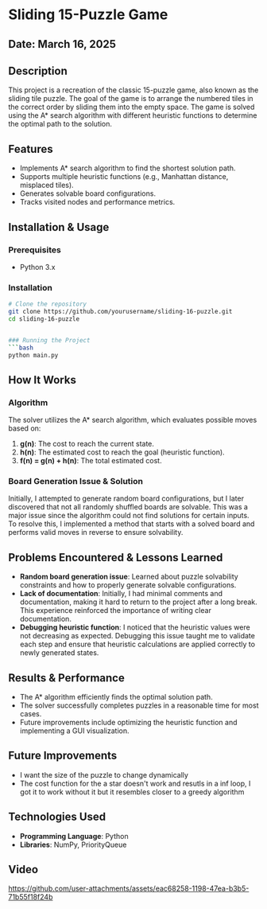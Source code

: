 # Sliding 15-Puzzle Game

## Date: March 16, 2025

## Description
This project is a recreation of the classic 15-puzzle game, also known as the sliding tile puzzle. The goal of the game is to arrange the numbered tiles in the correct order by sliding them into the empty space. The game is solved using the A* search algorithm with different heuristic functions to determine the optimal path to the solution.

## Features
- Implements A* search algorithm to find the shortest solution path.
- Supports multiple heuristic functions (e.g., Manhattan distance, misplaced tiles).
- Generates solvable board configurations.
- Tracks visited nodes and performance metrics.

## Installation & Usage
### Prerequisites
- Python 3.x

### Installation
```bash
# Clone the repository
git clone https://github.com/yourusername/sliding-16-puzzle.git
cd sliding-16-puzzle


### Running the Project
```bash
python main.py
```

## How It Works
### Algorithm
The solver utilizes the A* search algorithm, which evaluates possible moves based on:
1. **g(n)**: The cost to reach the current state.
2. **h(n)**: The estimated cost to reach the goal (heuristic function).
3. **f(n) = g(n) + h(n)**: The total estimated cost.

### Board Generation Issue & Solution
Initially, I attempted to generate random board configurations, but I later discovered that not all randomly shuffled boards are solvable. This was a major issue since the algorithm could not find solutions for certain inputs. To resolve this, I implemented a method that starts with a solved board and performs valid moves in reverse to ensure solvability.

## Problems Encountered & Lessons Learned
- **Random board generation issue**: Learned about puzzle solvability constraints and how to properly generate solvable configurations.
- **Lack of documentation**: Initially, I had minimal comments and documentation, making it hard to return to the project after a long break. This experience reinforced the importance of writing clear documentation.
- **Debugging heuristic function**: I noticed that the heuristic values were not decreasing as expected. Debugging this issue taught me to validate each step and ensure that heuristic calculations are applied correctly to newly generated states.

## Results & Performance
- The A* algorithm efficiently finds the optimal solution path.
- The solver successfully completes puzzles in a reasonable time for most cases.
- Future improvements include optimizing the heuristic function and implementing a GUI visualization.

## Future Improvements
- I want the size of the puzzle to change dynamically
- The cost function for the a star doesn't work and resutls in a inf loop, I got it to work without it but it resembles closer to a greedy algorithm 

## Technologies Used
- **Programming Language**: Python
- **Libraries**: NumPy, PriorityQueue

## Video
https://github.com/user-attachments/assets/eac68258-1198-47ea-b3b5-71b55f18f24b


